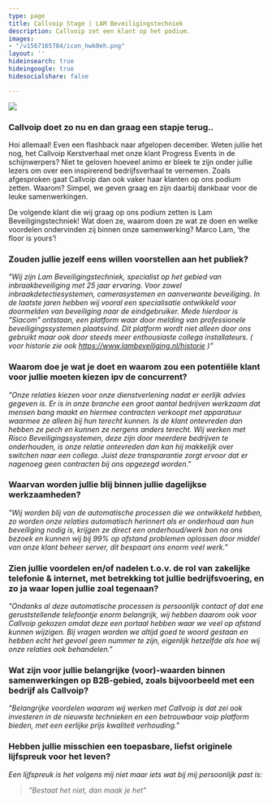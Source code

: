 ```yaml
---
type: page
title: Callvoip Stage | LAM Beveiligingstechniek
description: Callvoip zet een klant op het podium.
images:
- "/v1567165784/icon_hwk0eh.png"
layout: ''
hideinsearch: true
hideingoogle: true
hidesocialshare: false

---
```

![](https://res.cloudinary.com/callvoip/image/upload/v1562335206/65_hm1o1z.png)

### Callvoip doet zo nu en dan graag een stapje terug..

Hoi allemaal! Even een flashback naar afgelopen december. Weten jullie het nog, het Callvoip Kerstverhaal met onze klant Progress Events in de schijnwerpers? Niet te geloven hoeveel animo er bleek te zijn onder jullie lezers om over een inspirerend bedrijfsverhaal te vernemen. Zoals afgesproken gaat Callvoip dan ook vaker haar klanten op ons podium zetten. Waarom? Simpel, we geven graag en zijn daarbij dankbaar voor de leuke samenwerkingen.

De volgende klant die wij graag op ons podium zetten is Lam Beveiligingstechniek! Wat doen ze, waarom doen ze wat ze doen en welke voordelen ondervinden zij binnen onze samenwerking? Marco Lam, ‘the floor is yours’!

### Zouden jullie jezelf eens willen voorstellen aan het publiek?

_"Wij zijn Lam Beveiligingstechniek, specialist op het gebied van inbraakbeveiliging met 25 jaar ervaring. Voor zowel inbraakdetectiesystemen, camerasystemen en aanverwante beveiliging. In de laatste jaren hebben wij vooral een specialisatie ontwikkeld voor doormelden van beveiliging naar de eindgebruiker. Mede hierdoor is "Siacom" ontstaan, een platform waar door melding van professionele beveiligingssystemen plaatsvind. Dit platform wordt niet alleen door ons gebruikt maar ook door steeds meer enthousiaste collega installateurs. ( voor historie zie ook https://www.lambeveiliging.nl/historie )"_

### Waarom doe je wat je doet en waarom zou een potentiële klant voor jullie moeten kiezen ipv de concurrent?

_"Onze relaties kiezen voor onze dienstverlening nadat er eerlijk advies gegeven is. Er is in onze branche een groot aantal bedrijven werkzaam dat mensen bang maakt en hiermee contracten verkoopt met apparatuur waarmee ze alleen bij hun terecht kunnen. Is de klant ontevreden dan hebben ze pech en kunnen ze nergens anders terecht. Wij werken met Risco Beveiligingssystemen, deze zijn door meerdere bedrijven te onderhouden, is onze relatie ontevreden dan kan hij makkelijk over switchen naar een collega. Juist deze transparantie zorgt ervoor dat er nagenoeg geen contracten bij ons opgezegd worden."_

### Waarvan worden jullie blij binnen jullie dagelijkse werkzaamheden?

_"Wij worden blij van de automatische processen die we ontwikkeld hebben, zo worden onze relaties automatisch herinnert als er onderhoud aan hun beveiliging nodig is, krijgen ze direct een onderhoud/werk bon na ons bezoek en kunnen wij bij 99% op afstand problemen oplossen door middel van onze klant beheer server, dit bespaart ons enorm veel werk."_

### Zien jullie voordelen en/of nadelen t.o.v. de rol van zakelijke telefonie & internet, met betrekking tot jullie bedrijfsvoering, en zo ja waar lopen jullie zoal tegenaan?

_"Ondanks al deze automatische processen is persoonlijk contact of dat ene geruststellende telefoontje enorm belangrijk, wij hebben daarom ook voor Callvoip gekozen omdat deze een portaal hebben waar we veel op afstand kunnen wijzigen. Bij vragen worden we altijd goed te woord gestaan en hebben echt het gevoel geen nummer te zijn, eigenlijk hetzelfde als hoe wij onze relaties ook behandelen."_

### Wat zijn voor jullie belangrijke (voor)-waarden binnen samenwerkingen op B2B-gebied, zoals bijvoorbeeld met een bedrijf als Callvoip?

_"Belangrijke voordelen waarom wij werken met Callvoip is dat zei ook investeren in de nieuwste technieken en een betrouwbaar voip platform bieden, met een eerlijke prijs kwaliteit verhouding."_

### Hebben jullie misschien een toepasbare, liefst originele lijfspreuk voor het leven?

_Een lijfspreuk is het volgens mij niet maar iets wat bij mij persoonlijk past is:_

> _"Bestaat het niet, dan maak je het"_
